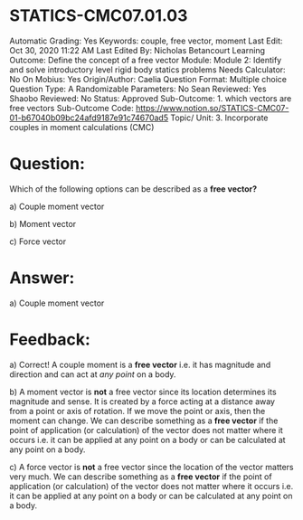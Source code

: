 # STATICS-CMC07.01.03

Automatic Grading: Yes
Keywords: couple, free vector, moment
Last Edit: Oct 30, 2020 11:22 AM
Last Edited By: Nicholas Betancourt
Learning Outcome: Define the concept of a free vector
Module: Module 2: Identify and solve introductory level rigid body statics problems
Needs Calculator: No
On Mobius: Yes
Origin/Author: Caelia
Question Format: Multiple choice
Question Type: A
Randomizable Parameters: No
Sean Reviewed: Yes
Shaobo Reviewed: No
Status: Approved
Sub-Outcome: 1. which vectors are free vectors
Sub-Outcome Code: https://www.notion.so/STATICS-CMC07-01-b67040b09bc24afd9187e91c74670ad5
Topic/ Unit: 3. Incorporate couples in moment calculations (CMC)

# Question:

Which of the following options can be described as a **free vector?**

a) Couple moment vector

b) Moment vector

c) Force vector

# Answer:

a) Couple moment vector

# Feedback:

a) Correct! A couple moment is a **free vector** i.e. it has magnitude and direction and can act at *any point* on a body.  

b) A moment vector is **not** a free vector since its location determines its magnitude and sense.  It is created by a force acting at a distance away from a point or axis of rotation.  If we move the point or axis, then the moment can change.  We can describe something as a **free vector** if the point of application (or calculation) of the vector does not matter where it occurs i.e. it can be applied at any point on a body or can be calculated at any point on a body. 

c) A force vector is **not** a free vector since the location of the vector matters very much. We can describe something as a **free vector** if the point of application (or calculation) of the vector does not matter where it occurs i.e. it can be applied at any point on a body or can be calculated at any point on a body.